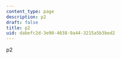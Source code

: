 ```yaml
---
content_type: page
description: p2
draft: false
title: p2
uid: dabefc2d-3e90-4638-9a44-3215a5b3bed2
---
```

p2